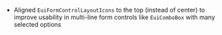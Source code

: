 - Aligned `EuiFormControlLayoutIcons` to the top (instead of center) to improve usability in multi-line form controls like `EuiComboBox` with many selected options